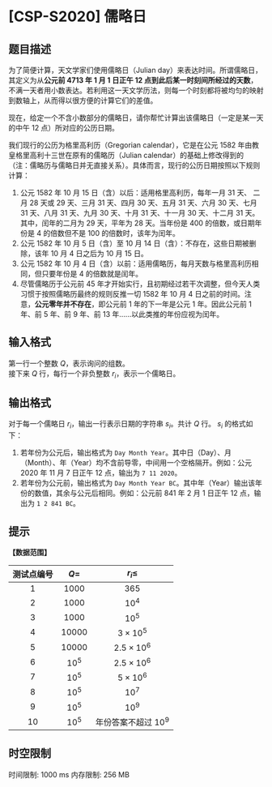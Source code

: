 # [CSP-S2020] 儒略日

## 题目描述

为了简便计算，天文学家们使用儒略日（Julian day）来表达时间。所谓儒略日，其定义为从**公元前 4713 年 1 月 1 日正午 12 点到此后某一时刻间所经过的天数**，不满一天者用小数表达。若利用这一天文学历法，则每一个时刻都将被均匀的映射到数轴上，从而得以很方便的计算它们的差值。

现在，给定一个不含小数部分的儒略日，请你帮忙计算出该儒略日（一定是某一天的中午 12 点）所对应的公历日期。

我们现行的公历为格里高利历（Gregorian calendar），它是在公元 1582 年由教皇格里高利十三世在原有的儒略历（Julian calendar）的基础上修改得到的（注：儒略历与儒略日并无直接关系）。具体而言，现行的公历日期按照以下规则计算：

1. 公元 1582 年 10 月 15 日（含）以后：适用格里高利历，每年一月 $31$ 天、 二月 $28$ 天或 $29$ 天、三月 $31$ 天、四月 $30$ 天、五月 $31$ 天、六月 $30$ 天、七月 $31$ 天、八月 $31$ 天、九月 $30$ 天、十月 $31$ 天、十一月 $30$ 天、十二月 $31$ 天。其中，闰年的二月为 $29$ 天，平年为 $28$ 天。当年份是 $400$ 的倍数，或日期年份是 $4$ 的倍数但不是 $100$ 的倍数时，该年为闰年。
2. 公元 1582 年 10 月 5 日（含）至 10 月 14 日（含）：不存在，这些日期被删除，该年 10 月 4 日之后为 10 月 15 日。
3. 公元 1582 年 10 月 4 日（含）以前：适用儒略历，每月天数与格里高利历相同，但只要年份是 $4$ 的倍数就是闰年。
4. 尽管儒略历于公元前 45 年才开始实行，且初期经过若干次调整，但今天人类习惯于按照儒略历最终的规则反推一切 1582 年 10 月 4 日之前的时间。注意，**公元零年并不存在**，即公元前 1 年的下一年是公元 1 年。因此公元前 1 年、前 5 年、前 9 年、前 13 年……以此类推的年份应视为闰年。

## 输入格式

第一行一个整数 $Q$，表示询问的组数。  
接下来 $Q$ 行，每行一个非负整数 $r_i$，表示一个儒略日。

## 输出格式

对于每一个儒略日 $r_i$，输出一行表示日期的字符串 $s_i$。共计 $Q$ 行。 $s_i$ 的格式如下：

1. 若年份为公元后，输出格式为 `Day Month Year`。其中日（Day）、月（Month）、年（Year）均不含前导零，中间用一个空格隔开。例如：公元
2020 年 11 月 7 日正午 12 点，输出为 `7 11 2020`。
2. 若年份为公元前，输出格式为 `Day Month Year BC`。其中年（Year）输出该年份的数值，其余与公元后相同。例如：公元前 841 年 2 月 1 日正午 12
点，输出为 `1 2 841 BC`。

## 提示

**【数据范围】**

| 测试点编号 | $Q =$ | $r_i \le$ |
|:-:|:-:|:-:|
| $1$ | $1000$ | $365$ |
| $2$ | $1000$ | $10^4$ |
| $3$ | $1000$ | $10^5$ |
| $4$ | $10000$ | $3\times 10^5$ |
| $5$ | $10000$ | $2.5\times 10^6$ |
| $6$ | $10^5$ | $2.5\times 10^6$ |
| $7$ | $10^5$ | $5\times 10^6$ |
| $8$ | $10^5$ | $10^7$ |
| $9$ | $10^5$ | $10^9$ |
| $10$ | $10^5$ | 年份答案不超过 $10^9$ |

## 时空限制

时间限制: 1000 ms
内存限制: 256 MB
